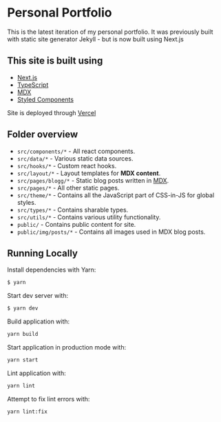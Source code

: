 # Personal Portfolio

This is the latest iteration of my personal portfolio. It was previously built with static site generator Jekyll - but is now built using Next.js

## This site is built using

- [Next.js](https://nextjs.org/)
- [TypeScript](https://www.typescriptlang.org/)
- [MDX](https://github.com/mdx-js/mdx)
- [Styled Components](https://styled-components.com/)

Site is deployed through [Vercel](https://vercel.com)

## Folder overview

- `src/components/*` - All react components.
- `src/data/*` - Various static data sources.
- `src/hooks/*` - Custom react hooks.
- `src/layout/*` - Layout templates for **MDX content**.
- `src/pages/blogg/*` - Static blog posts written in [MDX](https://github.com/mdx-js/mdx).
- `src/pages/*` - All other static pages.
- `src/theme/*` - Contains all the JavaScript part of CSS-in-JS for global styles.
- `src/types/*` - Contains sharable types.
- `src/utils/*` - Contains various utility functionality.
- `public/` - Contains public content for site.
- `public/img/posts/*` - Contains all images used in MDX blog posts.

## Running Locally

Install dependencies with Yarn:

```bash
$ yarn
```

Start dev server with:

```bash
$ yarn dev
```

Build application with:

```bash
yarn build
```

Start application in production mode with:

```bash
yarn start
```

Lint application with:

```bash
yarn lint
```

Attempt to fix lint errors with:

```bash
yarn lint:fix
```
